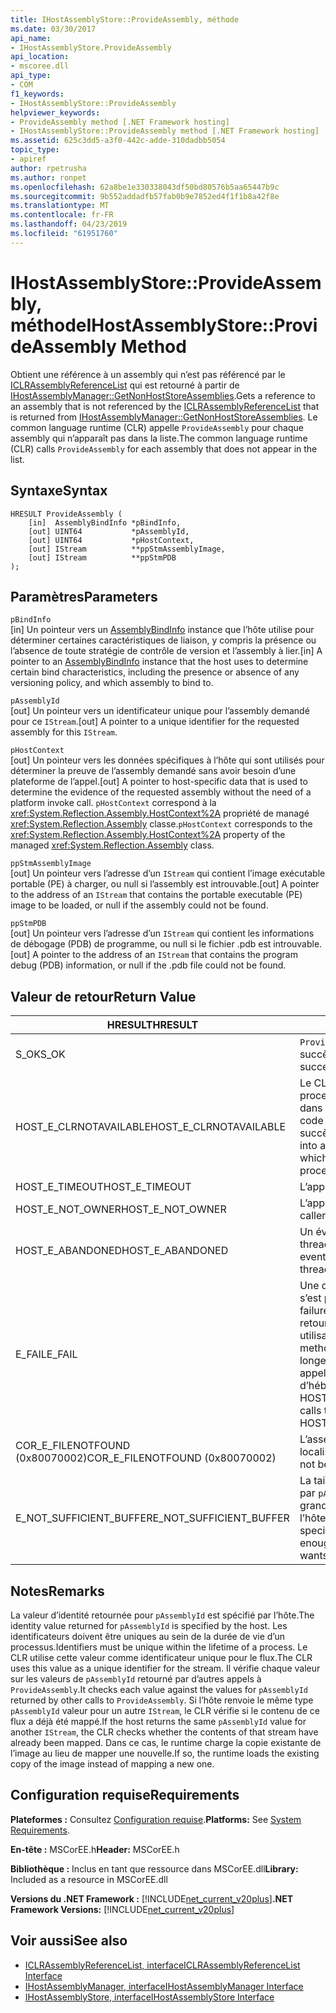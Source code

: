```yaml
---
title: IHostAssemblyStore::ProvideAssembly, méthode
ms.date: 03/30/2017
api_name:
- IHostAssemblyStore.ProvideAssembly
api_location:
- mscoree.dll
api_type:
- COM
f1_keywords:
- IHostAssemblyStore::ProvideAssembly
helpviewer_keywords:
- ProvideAssembly method [.NET Framework hosting]
- IHostAssemblyStore::ProvideAssembly method [.NET Framework hosting]
ms.assetid: 625c3dd5-a3f0-442c-adde-310dadbb5054
topic_type:
- apiref
author: rpetrusha
ms.author: ronpet
ms.openlocfilehash: 62a8be1e330338043df50bd80576b5aa65447b9c
ms.sourcegitcommit: 9b552addadfb57fab0b9e7852ed4f1f1b8a42f8e
ms.translationtype: MT
ms.contentlocale: fr-FR
ms.lasthandoff: 04/23/2019
ms.locfileid: "61951760"
---
```

# <a name="ihostassemblystoreprovideassembly-method"></a><span data-ttu-id="c63e1-102">IHostAssemblyStore::ProvideAssembly, méthode</span><span class="sxs-lookup"><span data-stu-id="c63e1-102">IHostAssemblyStore::ProvideAssembly Method</span></span>
<span data-ttu-id="c63e1-103">Obtient une référence à un assembly qui n’est pas référencé par le [ICLRAssemblyReferenceList](../../../../docs/framework/unmanaged-api/hosting/iclrassemblyreferencelist-interface.md) qui est retourné à partir de [IHostAssemblyManager::GetNonHostStoreAssemblies](../../../../docs/framework/unmanaged-api/hosting/ihostassemblymanager-getnonhoststoreassemblies-method.md).</span><span class="sxs-lookup"><span data-stu-id="c63e1-103">Gets a reference to an assembly that is not referenced by the [ICLRAssemblyReferenceList](../../../../docs/framework/unmanaged-api/hosting/iclrassemblyreferencelist-interface.md) that is returned from [IHostAssemblyManager::GetNonHostStoreAssemblies](../../../../docs/framework/unmanaged-api/hosting/ihostassemblymanager-getnonhoststoreassemblies-method.md).</span></span> <span data-ttu-id="c63e1-104">Le common language runtime (CLR) appelle `ProvideAssembly` pour chaque assembly qui n’apparaît pas dans la liste.</span><span class="sxs-lookup"><span data-stu-id="c63e1-104">The common language runtime (CLR) calls `ProvideAssembly` for each assembly that does not appear in the list.</span></span>  
  
## <a name="syntax"></a><span data-ttu-id="c63e1-105">Syntaxe</span><span class="sxs-lookup"><span data-stu-id="c63e1-105">Syntax</span></span>  
  
```  
HRESULT ProvideAssembly (  
    [in]  AssemblyBindInfo *pBindInfo,  
    [out] UINT64           *pAssemblyId,  
    [out] UINT64           *pHostContext,  
    [out] IStream          **ppStmAssemblyImage,  
    [out] IStream          **ppStmPDB  
);  
```  
  
## <a name="parameters"></a><span data-ttu-id="c63e1-106">Paramètres</span><span class="sxs-lookup"><span data-stu-id="c63e1-106">Parameters</span></span>  
 `pBindInfo`  
 <span data-ttu-id="c63e1-107">[in] Un pointeur vers un [AssemblyBindInfo](../../../../docs/framework/unmanaged-api/hosting/assemblybindinfo-structure.md) instance que l’hôte utilise pour déterminer certaines caractéristiques de liaison, y compris la présence ou l’absence de toute stratégie de contrôle de version et l’assembly à lier.</span><span class="sxs-lookup"><span data-stu-id="c63e1-107">[in] A pointer to an [AssemblyBindInfo](../../../../docs/framework/unmanaged-api/hosting/assemblybindinfo-structure.md) instance that the host uses to determine certain bind characteristics, including the presence or absence of any versioning policy, and which assembly to bind to.</span></span>  
  
 `pAssemblyId`  
 <span data-ttu-id="c63e1-108">[out] Un pointeur vers un identificateur unique pour l’assembly demandé pour ce `IStream`.</span><span class="sxs-lookup"><span data-stu-id="c63e1-108">[out] A pointer to a unique identifier for the requested assembly for this `IStream`.</span></span>  
  
 `pHostContext`  
 <span data-ttu-id="c63e1-109">[out] Un pointeur vers les données spécifiques à l’hôte qui sont utilisés pour déterminer la preuve de l’assembly demandé sans avoir besoin d’une plateforme de l’appel.</span><span class="sxs-lookup"><span data-stu-id="c63e1-109">[out] A pointer to host-specific data that is used to determine the evidence of the requested assembly without the need of a platform invoke call.</span></span> <span data-ttu-id="c63e1-110">`pHostContext` correspond à la <xref:System.Reflection.Assembly.HostContext%2A> propriété de managé <xref:System.Reflection.Assembly> classe.</span><span class="sxs-lookup"><span data-stu-id="c63e1-110">`pHostContext` corresponds to the <xref:System.Reflection.Assembly.HostContext%2A> property of the managed <xref:System.Reflection.Assembly> class.</span></span>  
  
 `ppStmAssemblyImage`  
 <span data-ttu-id="c63e1-111">[out] Un pointeur vers l’adresse d’un `IStream` qui contient l’image exécutable portable (PE) à charger, ou null si l’assembly est introuvable.</span><span class="sxs-lookup"><span data-stu-id="c63e1-111">[out] A pointer to the address of an `IStream` that contains the portable executable (PE) image to be loaded, or null if the assembly could not be found.</span></span>  
  
 `ppStmPDB`  
 <span data-ttu-id="c63e1-112">[out] Un pointeur vers l’adresse d’un `IStream` qui contient les informations de débogage (PDB) de programme, ou null si le fichier .pdb est introuvable.</span><span class="sxs-lookup"><span data-stu-id="c63e1-112">[out] A pointer to the address of an `IStream` that contains the program debug (PDB) information, or null if the .pdb file could not be found.</span></span>  
  
## <a name="return-value"></a><span data-ttu-id="c63e1-113">Valeur de retour</span><span class="sxs-lookup"><span data-stu-id="c63e1-113">Return Value</span></span>  
  
|<span data-ttu-id="c63e1-114">HRESULT</span><span class="sxs-lookup"><span data-stu-id="c63e1-114">HRESULT</span></span>|<span data-ttu-id="c63e1-115">Description</span><span class="sxs-lookup"><span data-stu-id="c63e1-115">Description</span></span>|  
|-------------|-----------------|  
|<span data-ttu-id="c63e1-116">S_OK</span><span class="sxs-lookup"><span data-stu-id="c63e1-116">S_OK</span></span>|<span data-ttu-id="c63e1-117">`ProvideAssembly` retourné avec succès.</span><span class="sxs-lookup"><span data-stu-id="c63e1-117">`ProvideAssembly` returned successfully.</span></span>|  
|<span data-ttu-id="c63e1-118">HOST_E_CLRNOTAVAILABLE</span><span class="sxs-lookup"><span data-stu-id="c63e1-118">HOST_E_CLRNOTAVAILABLE</span></span>|<span data-ttu-id="c63e1-119">Le CLR n’a pas été chargé dans un processus ou le CLR est dans un état dans lequel il ne peut pas exécuter le code managé ou traiter l’appel avec succès.</span><span class="sxs-lookup"><span data-stu-id="c63e1-119">The CLR has not been loaded into a process, or the CLR is in a state in which it cannot run managed code or process the call successfully.</span></span>|  
|<span data-ttu-id="c63e1-120">HOST_E_TIMEOUT</span><span class="sxs-lookup"><span data-stu-id="c63e1-120">HOST_E_TIMEOUT</span></span>|<span data-ttu-id="c63e1-121">L’appel a expiré.</span><span class="sxs-lookup"><span data-stu-id="c63e1-121">The call timed out.</span></span>|  
|<span data-ttu-id="c63e1-122">HOST_E_NOT_OWNER</span><span class="sxs-lookup"><span data-stu-id="c63e1-122">HOST_E_NOT_OWNER</span></span>|<span data-ttu-id="c63e1-123">L’appelant ne possède pas le verrou.</span><span class="sxs-lookup"><span data-stu-id="c63e1-123">The caller does not own the lock.</span></span>|  
|<span data-ttu-id="c63e1-124">HOST_E_ABANDONED</span><span class="sxs-lookup"><span data-stu-id="c63e1-124">HOST_E_ABANDONED</span></span>|<span data-ttu-id="c63e1-125">Un événement a été annulé alors qu’un thread bloqué ou Fibre l’attendait.</span><span class="sxs-lookup"><span data-stu-id="c63e1-125">An event was canceled while a blocked thread or fiber was waiting on it.</span></span>|  
|<span data-ttu-id="c63e1-126">E_FAIL</span><span class="sxs-lookup"><span data-stu-id="c63e1-126">E_FAIL</span></span>|<span data-ttu-id="c63e1-127">Une défaillance catastrophique inconnue s’est produite.</span><span class="sxs-lookup"><span data-stu-id="c63e1-127">An unknown catastrophic failure occurred.</span></span> <span data-ttu-id="c63e1-128">Lorsqu’une méthode retourne E_FAIL, le CLR n’est plus utilisable au sein du processus.</span><span class="sxs-lookup"><span data-stu-id="c63e1-128">When a method returns E_FAIL, the CLR is no longer usable within the process.</span></span> <span data-ttu-id="c63e1-129">Les appels suivants aux méthodes d’hébergement retournent HOST_E_CLRNOTAVAILABLE.</span><span class="sxs-lookup"><span data-stu-id="c63e1-129">Subsequent calls to hosting methods return HOST_E_CLRNOTAVAILABLE.</span></span>|  
|<span data-ttu-id="c63e1-130">COR_E_FILENOTFOUND (0x80070002)</span><span class="sxs-lookup"><span data-stu-id="c63e1-130">COR_E_FILENOTFOUND (0x80070002)</span></span>|<span data-ttu-id="c63e1-131">L’assembly demandé n’a pas pu être localisé.</span><span class="sxs-lookup"><span data-stu-id="c63e1-131">The requested assembly could not be located.</span></span>|  
|<span data-ttu-id="c63e1-132">E_NOT_SUFFICIENT_BUFFER</span><span class="sxs-lookup"><span data-stu-id="c63e1-132">E_NOT_SUFFICIENT_BUFFER</span></span>|<span data-ttu-id="c63e1-133">La taille de mémoire tampon spécifiée par `pAssemblyId` n’est pas suffisamment grande pour contenir l’identificateur que l’hôte souhaite retourner.</span><span class="sxs-lookup"><span data-stu-id="c63e1-133">The buffer size specified by `pAssemblyId` is not large enough to hold the identifier that the host wants to return.</span></span>|  
  
## <a name="remarks"></a><span data-ttu-id="c63e1-134">Notes</span><span class="sxs-lookup"><span data-stu-id="c63e1-134">Remarks</span></span>  
 <span data-ttu-id="c63e1-135">La valeur d’identité retournée pour `pAssemblyId` est spécifié par l’hôte.</span><span class="sxs-lookup"><span data-stu-id="c63e1-135">The identity value returned for `pAssemblyId` is specified by the host.</span></span> <span data-ttu-id="c63e1-136">Les identificateurs doivent être uniques au sein de la durée de vie d’un processus.</span><span class="sxs-lookup"><span data-stu-id="c63e1-136">Identifiers must be unique within the lifetime of a process.</span></span> <span data-ttu-id="c63e1-137">Le CLR utilise cette valeur comme identificateur unique pour le flux.</span><span class="sxs-lookup"><span data-stu-id="c63e1-137">The CLR uses this value as a unique identifier for the stream.</span></span> <span data-ttu-id="c63e1-138">Il vérifie chaque valeur sur les valeurs de `pAssemblyId` retourné par d’autres appels à `ProvideAssembly`.</span><span class="sxs-lookup"><span data-stu-id="c63e1-138">It checks each value against the values for `pAssemblyId` returned by other calls to `ProvideAssembly`.</span></span> <span data-ttu-id="c63e1-139">Si l’hôte renvoie le même type `pAssemblyId` valeur pour un autre `IStream`, le CLR vérifie si le contenu de ce flux a déjà été mappé.</span><span class="sxs-lookup"><span data-stu-id="c63e1-139">If the host returns the same `pAssemblyId` value for another `IStream`, the CLR checks whether the contents of that stream have already been mapped.</span></span> <span data-ttu-id="c63e1-140">Dans ce cas, le runtime charge la copie existante de l’image au lieu de mapper une nouvelle.</span><span class="sxs-lookup"><span data-stu-id="c63e1-140">If so, the runtime loads the existing copy of the image instead of mapping a new one.</span></span>  
  
## <a name="requirements"></a><span data-ttu-id="c63e1-141">Configuration requise</span><span class="sxs-lookup"><span data-stu-id="c63e1-141">Requirements</span></span>  
 <span data-ttu-id="c63e1-142">**Plateformes :** Consultez [Configuration requise](../../../../docs/framework/get-started/system-requirements.md).</span><span class="sxs-lookup"><span data-stu-id="c63e1-142">**Platforms:** See [System Requirements](../../../../docs/framework/get-started/system-requirements.md).</span></span>  
  
 <span data-ttu-id="c63e1-143">**En-tête :** MSCorEE.h</span><span class="sxs-lookup"><span data-stu-id="c63e1-143">**Header:** MSCorEE.h</span></span>  
  
 <span data-ttu-id="c63e1-144">**Bibliothèque :** Inclus en tant que ressource dans MSCorEE.dll</span><span class="sxs-lookup"><span data-stu-id="c63e1-144">**Library:** Included as a resource in MSCorEE.dll</span></span>  
  
 <span data-ttu-id="c63e1-145">**Versions du .NET Framework :** [!INCLUDE[net_current_v20plus](../../../../includes/net-current-v20plus-md.md)]</span><span class="sxs-lookup"><span data-stu-id="c63e1-145">**.NET Framework Versions:** [!INCLUDE[net_current_v20plus](../../../../includes/net-current-v20plus-md.md)]</span></span>  
  
## <a name="see-also"></a><span data-ttu-id="c63e1-146">Voir aussi</span><span class="sxs-lookup"><span data-stu-id="c63e1-146">See also</span></span>

- [<span data-ttu-id="c63e1-147">ICLRAssemblyReferenceList, interface</span><span class="sxs-lookup"><span data-stu-id="c63e1-147">ICLRAssemblyReferenceList Interface</span></span>](../../../../docs/framework/unmanaged-api/hosting/iclrassemblyreferencelist-interface.md)
- [<span data-ttu-id="c63e1-148">IHostAssemblyManager, interface</span><span class="sxs-lookup"><span data-stu-id="c63e1-148">IHostAssemblyManager Interface</span></span>](../../../../docs/framework/unmanaged-api/hosting/ihostassemblymanager-interface.md)
- [<span data-ttu-id="c63e1-149">IHostAssemblyStore, interface</span><span class="sxs-lookup"><span data-stu-id="c63e1-149">IHostAssemblyStore Interface</span></span>](../../../../docs/framework/unmanaged-api/hosting/ihostassemblystore-interface.md)
